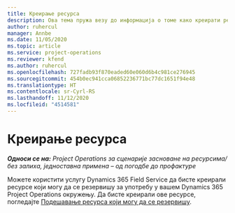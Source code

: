 ```yaml
---
title: Креирање ресурса
description: Ова тема пружа везу до информација о томе како креирати ресурсе који могу да се резервишу.
author: ruhercul
manager: Annbe
ms.date: 11/05/2020
ms.topic: article
ms.service: project-operations
ms.reviewer: kfend
ms.author: ruhercul
ms.openlocfilehash: 727fadb93f870eaded60e060d6b4c981ce276945
ms.sourcegitcommit: 454b0ec941cca06852236771bc77dc1651f94e48
ms.translationtype: HT
ms.contentlocale: sr-Cyrl-RS
ms.lasthandoff: 11/12/2020
ms.locfileid: "4514581"
---
```

# <a name="create-resources"></a>Креирање ресурса

_**Односи се на:** Project Operations за сценарије засноване на ресурсима/без залиха, једноставна примена – од погодбе до профактуре_

Можете користити услугу Dynamics 365 Field Service да бисте креирали ресурсе који могу да се резервишу за употребу у вашем Dynamics 365 Project Operations окружењу. Да бисте креирали ове ресурсе, погледајте [Подешавање ресурса који могу да се резервишу](https://docs.microsoft.com/dynamics365/field-service/set-up-bookable-resources).
